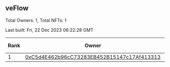 ## veFlow

Total Owners: 1, Total NFTs: 1

Last built: Fri, 22 Dec 2023 06:22:28 GMT

| Rank | Owner | Voting Power | Influence | NFTs Id |
| --- | --- | --- | --- | --- |
  | 1 | [0xC5d4E462b96cC73283EB452B15147c17Af413313](https://debank.com/profile/0xC5d4E462b96cC73283EB452B15147c17Af413313?chain=canto) | 106,850.911 | 0.03607% | 1 |